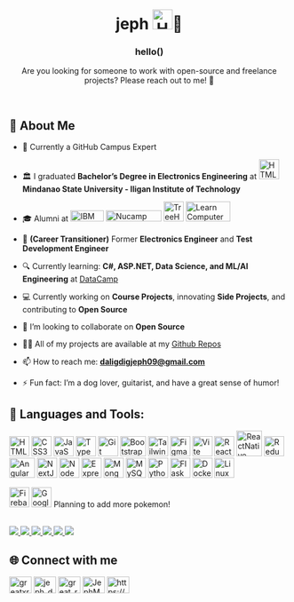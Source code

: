 <h1 align="center">jeph <a target="_blank" rel="noreferrer"><img src="https://media.tenor.com/aeIpfdcNwfEAAAAj/kameleon-kws-peas.gif" width="36" height="36" alt="HTML5" /></a>👋</h1>
<h3 align="center">hello()</h3>
<p align="center">Are you looking for someone to work with open-source and freelance projects? Please reach out to me! 🤝</p>
<br/>

## 💼 About Me

- 🚩 Currently a GitHub Campus Expert

- 🏛️ I graduated **Bachelor’s Degree in Electronics Engineering** at <a target="_blank" rel="noreferrer"><img src="https://www.msuiit.edu.ph/assets/img/seal-02.png" width="36" height="36" alt="HTML5" /></a> **Mindanao State University - Iligan Institute of Technology**

- 🎓 Alumni at <a target="_blank" rel="noreferrer" href="https://www.ibm.com/us-en"><img src="https://upload.wikimedia.org/wikipedia/commons/thumb/5/51/IBM_logo.svg/1024px-IBM_logo.svg.png" width="60" height="20" alt="IBM Logo" /></a>  <a target="_blank" rel="noreferrer" href="https://www.nucamp.co/">
  <img src="https://www.nucamp.co/assets/imgs/nucamp-logotype-only-color-vector.svg" width="100" height="20" alt="Nucamp Logo" /></a>  <a target="_blank" rel="noreferrer" href="https://teamtreehouse.com/">
  <img src="https://ecs-static.teamtreehouse.com/assets/logo-232a207b24bcb8ab1fba7c1d85467f71d7b2d010d427c859987ed641706f45d9.png" width="36" height="36" alt="TreeHouse Logo" /></a>  <a target="_blank" rel="noreferrer" href="https://learncomputertoday.net/">
  <img src="https://learncomputertoday.net/wp-content/uploads/2023/09/Logo-with-tradamark.png.webp" width="80" height="36" alt="Learn Computer Today Philippines Logo" /></a>

- 👔 **(Career Transitioner)** Former **Electronics Engineer** and **Test Development Engineer**
   
- 🔍 Currently learning: **C#, ASP.NET, Data Science, and ML/AI Engineering** at [DataCamp](https://www.datacamp.com/)
  
- 💻 Currently working on **Course Projects**, innovating **Side Projects**, and contributing to **Open Source**

- 👯 I’m looking to collaborate on **Open Source**

<!-- - 🤝 I’m looking for help with **Java, C#, ASP.NET and Data Science & AI/ML Engineering** -->

- 👨‍💻 All of my projects are available at my [Github Repos](https://github.com/greatxrider?tab=repositories)

- 📫 How to reach me: **daligdigjeph09@gmail.com**

- ⚡ Fun fact: I’m a dog lover, guitarist, and have a great sense of humor!

## 🧰 Languages and Tools:
<p align="left">
    <a target="_blank" rel="noreferrer"><img src="https://raw.githubusercontent.com/danielcranney/readme-generator/main/public/icons/skills/html5-colored.svg" width="36" height="36" alt="HTML5" /></a>
    <a target="_blank" rel="noreferrer"><img src="https://raw.githubusercontent.com/danielcranney/readme-generator/main/public/icons/skills/css3-colored.svg" width="36" height="36" alt="CSS3" /></a>
    <a target="_blank" rel="noreferrer"><img src="https://raw.githubusercontent.com/danielcranney/readme-generator/main/public/icons/skills/javascript-colored.svg" width="36" height="36" alt="JavaScript" /></a>
    <a target="_blank" rel="noreferrer"><img src="https://raw.githubusercontent.com/danielcranney/readme-generator/main/public/icons/skills/typescript-colored.svg" width="36" height="36" alt="TypeScript" /></a>
    <a target="_blank" rel="noreferrer"><img src="https://raw.githubusercontent.com/danielcranney/readme-generator/main/public/icons/skills/git-colored.svg" width="36" height="36" alt="Git" /></a>
    <a target="_blank" rel="noreferrer"><img src="https://upload.wikimedia.org/wikipedia/commons/b/b2/Bootstrap_logo.svg" width="46" height="36" alt="Bootstrap" /></a>
    <a target="_blank" rel="noreferrer"><img src="https://raw.githubusercontent.com/danielcranney/readme-generator/main/public/icons/skills/tailwindcss-colored.svg" width="36" height="36" alt="TailwindCSS" /></a>
    <a target="_blank" rel="noreferrer"><img src="https://upload.wikimedia.org/wikipedia/commons/3/33/Figma-logo.svg" width="36" height="36" alt="Figma" /></a>
    <a target="_blank" rel="noreferrer"><img src="https://raw.githubusercontent.com/danielcranney/readme-generator/main/public/icons/skills/vite-colored.svg" width="36" height="36" alt="Vite" /></a>
    <a target="_blank" rel="noreferrer"><img src="https://raw.githubusercontent.com/danielcranney/readme-generator/main/public/icons/skills/react-colored.svg" width="36" height="36" alt="React" /></a>
    <a target="_blank" rel="noreferrer"><img src="https://cdn.worldvectorlogo.com/logos/react-native-1.svg" width="46" height="46" alt="ReactNative" /></a>
    <a target="_blank" rel="noreferrer"><img src="https://raw.githubusercontent.com/danielcranney/readme-generator/main/public/icons/skills/redux-colored.svg" width="36" height="36" alt="Redux" /></a>
    <a target="_blank" rel="noreferrer"><img src="https://upload.wikimedia.org/wikipedia/commons/c/cf/Angular_full_color_logo.svg" width="46" height="36" alt="Angular" /></a>
    <a target="_blank" rel="noreferrer"><img src="https://raw.githubusercontent.com/danielcranney/readme-generator/main/public/icons/skills/nextjs-colored-dark.svg" width="36" height="36" alt="NextJs" /></a>
    <a target="_blank" rel="noreferrer"><img src="https://raw.githubusercontent.com/danielcranney/readme-generator/main/public/icons/skills/nodejs-colored.svg" width="36" height="36" alt="NodeJS" /></a>
    <a target="_blank" rel="noreferrer"><img src="https://raw.githubusercontent.com/danielcranney/readme-generator/main/public/icons/skills/express-colored-dark.svg" width="36" height="36" alt="Express" /></a>
    <a target="_blank" rel="noreferrer"><img src="https://raw.githubusercontent.com/danielcranney/readme-generator/main/public/icons/skills/mongodb-colored.svg" width="36" height="36" alt="MongoDB" /></a>
    <a target="_blank" rel="noreferrer"><img src="https://raw.githubusercontent.com/danielcranney/readme-generator/main/public/icons/skills/mysql-colored.svg" width="36" height="36" alt="MySQL" /></a>
    <a target="_blank" rel="noreferrer"><img src="https://raw.githubusercontent.com/danielcranney/readme-generator/main/public/icons/skills/python-colored.svg" width="36" height="36" alt="Python" /></a>
    <a target="_blank" rel="noreferrer"><img src="https://raw.githubusercontent.com/danielcranney/readme-generator/main/public/icons/skills/flask-colored-dark.svg" width="36" height="36" alt="Flask" /></a>
    <a target="_blank" rel="noreferrer"><img src="https://www.svgrepo.com/show/448221/docker.svg" width="36" height="36" alt="Docker" /></a>
    <a target="_blank" rel="noreferrer"><img src="https://www.svgrepo.com/show/452054/linux.svg" width="36" height="36" alt="Linux" /></a>
</p>
<p>
    <a target="_blank" rel="noreferrer"><img src="https://www.svgrepo.com/show/353735/firebase.svg" width="36" height="36" alt="Firebase" /></a>
    <a target="_blank" rel="noreferrer"><img src="https://www.svgrepo.com/show/448223/gcp.svg" width="36" height="36" alt="Google cloud" /></a>
   Planning to add more pokemon!
</p>

\
<a href="https://git-scm.com/">
<img src="https://img.shields.io/badge/git-%23F05033.svg?style=for-the-badge&logo=git&logoColor=white"/>
</a>
<a href="https://github.com">
<img src="https://img.shields.io/badge/github-%23121011.svg?style=for-the-badge&logo=github&logoColor=white"/>
</a>
<a href="https://code.visualstudio.com/">
<img src="https://img.shields.io/badge/Visual%20Studio%20Code-0078d7.svg?style=for-the-badge&logo=visual-studio-code&logoColor=white"/>
</a>
<a href="https://visualstudio.microsoft.com/">
<img src="https://img.shields.io/badge/Visual%20Studio-5C2D91.svg?style=for-the-badge&logo=visual-studio&logoColor=white"/>
</a>
<a href="https://www.jetbrains.com/idea/">
<img src="https://img.shields.io/badge/IntelliJIDEA-000000.svg?style=for-the-badge&logo=intellij-idea&logoColor=white"/>
</a>
<a href="https://developer.android.com/studio">
<img src="https://img.shields.io/badge/Android%20Studio-3DDC84.svg?style=for-the-badge&logo=android-studio&logoColor=white"/>
</a>

## 🌐 Connect with me

<p align="left">
<a href="https://codepen.io/greatxrider" target="blank"><img align="center" src="https://raw.githubusercontent.com/rahuldkjain/github-profile-readme-generator/master/src/images/icons/Social/codepen.svg" alt="greatxrider" height="30" width="40" /></a>
<a href="https://twitter.com/mrjephdev" target="blank"><img align="center" src="https://raw.githubusercontent.com/rahuldkjain/github-profile-readme-generator/master/src/images/icons/Social/twitter.svg" alt="jeph_daligdig" height="30" width="40" /></a>
<a href="https://www.instagram.com/mrjephdev/" target="blank"><img align="center" src="https://raw.githubusercontent.com/rahuldkjain/github-profile-readme-generator/master/src/images/icons/Social/instagram.svg" alt="great_rider" height="30" width="40" /></a>
<a href="https://www.linkedin.com/in/jephmari/" target="blank"><img align="center" src="https://raw.githubusercontent.com/rahuldkjain/github-profile-readme-generator/master/src/images/icons/Social/linked-in-alt.svg" alt="JephMariDaligdig" height="30" width="40" /></a>
<a href="https://stackoverflow.com/users/21569052/jeph-mari" target="blank"><img align="center" src="https://raw.githubusercontent.com/rahuldkjain/github-profile-readme-generator/master/src/images/icons/Social/stack-overflow.svg" alt="https://stackoverflow.com/users/14479352/ginoong-flores" height="30" width="40" /></a>
</p>
